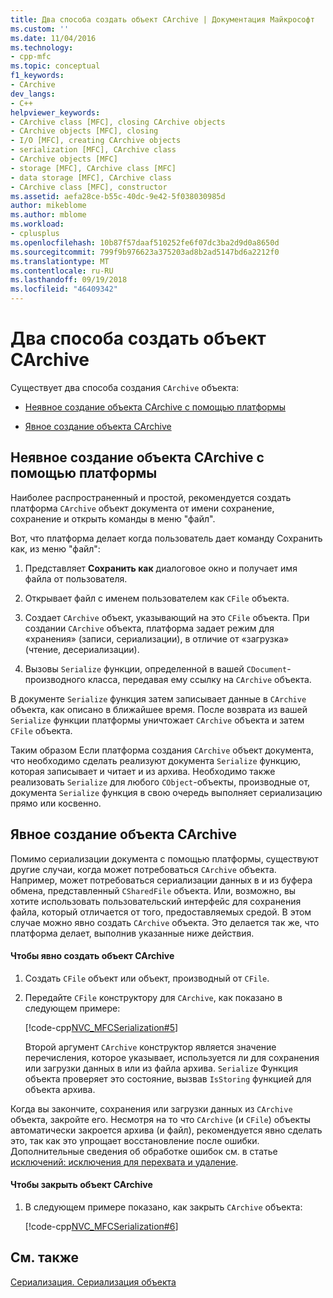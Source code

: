 ```yaml
---
title: Два способа создать объект CArchive | Документация Майкрософт
ms.custom: ''
ms.date: 11/04/2016
ms.technology:
- cpp-mfc
ms.topic: conceptual
f1_keywords:
- CArchive
dev_langs:
- C++
helpviewer_keywords:
- CArchive class [MFC], closing CArchive objects
- CArchive objects [MFC], closing
- I/O [MFC], creating CArchive objects
- serialization [MFC], CArchive class
- CArchive objects [MFC]
- storage [MFC], CArchive class [MFC]
- data storage [MFC], CArchive class
- CArchive class [MFC], constructor
ms.assetid: aefa28ce-b55c-40dc-9e42-5f038030985d
author: mikeblome
ms.author: mblome
ms.workload:
- cplusplus
ms.openlocfilehash: 10b87f57daaf510252fe6f07dc3ba2d9d0a8650d
ms.sourcegitcommit: 799f9b976623a375203ad8b2ad5147bd6a2212f0
ms.translationtype: MT
ms.contentlocale: ru-RU
ms.lasthandoff: 09/19/2018
ms.locfileid: "46409342"
---
```

# <a name="two-ways-to-create-a-carchive-object"></a>Два способа создать объект CArchive

Существует два способа создания `CArchive` объекта:

- [Неявное создание объекта CArchive с помощью платформы](#_core_implicit_creation_of_a_carchive_object_via_the_framework)

- [Явное создание объекта CArchive](#_core_explicit_creation_of_a_carchive_object)

##  <a name="_core_implicit_creation_of_a_carchive_object_via_the_framework"></a> Неявное создание объекта CArchive с помощью платформы

Наиболее распространенный и простой, рекомендуется создать платформа `CArchive` объект документа от имени сохранение, сохранение и открыть команды в меню "файл".

Вот, что платформа делает когда пользователь дает команду Сохранить как, из меню "файл":

1. Представляет **Сохранить как** диалоговое окно и получает имя файла от пользователя.

1. Открывает файл с именем пользователем как `CFile` объекта.

1. Создает `CArchive` объект, указывающий на это `CFile` объекта. При создании `CArchive` объекта, платформа задает режим для «хранения» (записи, сериализации), в отличие от «загрузка» (чтение, десериализации).

1. Вызовы `Serialize` функции, определенной в вашей `CDocument`-производного класса, передавая ему ссылку на `CArchive` объекта.

В документе `Serialize` функция затем записывает данные в `CArchive` объекта, как описано в ближайшее время. После возврата из вашей `Serialize` функции платформы уничтожает `CArchive` объекта и затем `CFile` объекта.

Таким образом Если платформа создания `CArchive` объект документа, что необходимо сделать реализуют документа `Serialize` функцию, которая записывает и читает и из архива. Необходимо также реализовать `Serialize` для любого `CObject`-объекты, производные от, документа `Serialize` функция в свою очередь выполняет сериализацию прямо или косвенно.

##  <a name="_core_explicit_creation_of_a_carchive_object"></a> Явное создание объекта CArchive

Помимо сериализации документа с помощью платформы, существуют другие случаи, когда может потребоваться `CArchive` объекта. Например, может потребоваться сериализации данных в и из буфера обмена, представленный `CSharedFile` объекта. Или, возможно, вы хотите использовать пользовательский интерфейс для сохранения файла, который отличается от того, предоставляемых средой. В этом случае можно явно создать `CArchive` объекта. Это делается так же, что платформа делает, выполнив указанные ниже действия.

#### <a name="to-explicitly-create-a-carchive-object"></a>Чтобы явно создать объект CArchive

1. Создать `CFile` объект или объект, производный от `CFile`.

1. Передайте `CFile` конструктору для `CArchive`, как показано в следующем примере:

     [!code-cpp[NVC_MFCSerialization#5](../mfc/codesnippet/cpp/two-ways-to-create-a-carchive-object_1.cpp)]

     Второй аргумент `CArchive` конструктор является значение перечисления, которое указывает, используется ли для сохранения или загрузки данных в или из файла архива. `Serialize` Функция объекта проверяет это состояние, вызвав `IsStoring` функцией для объекта архива.

Когда вы закончите, сохранения или загрузки данных из `CArchive` объекта, закройте его. Несмотря на то что `CArchive` (и `CFile`) объекты автоматически закроется архива (и файл), рекомендуется явно сделать это, так как это упрощает восстановление после ошибки. Дополнительные сведения об обработке ошибок см. в статье [исключений: исключения для перехвата и удаление](../mfc/exceptions-catching-and-deleting-exceptions.md).

#### <a name="to-close-the-carchive-object"></a>Чтобы закрыть объект CArchive

1. В следующем примере показано, как закрыть `CArchive` объекта:

     [!code-cpp[NVC_MFCSerialization#6](../mfc/codesnippet/cpp/two-ways-to-create-a-carchive-object_2.cpp)]

## <a name="see-also"></a>См. также

[Сериализация. Сериализация объекта](../mfc/serialization-serializing-an-object.md)

